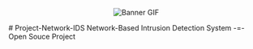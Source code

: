 <p align="center">
  <img src="https://github.com/user-attachments/assets/828669f1-0184-40ea-8d24-c7cf1565ea98" alt="Banner GIF" />
</p>
# Project-Network-IDS 
Network-Based Intrusion Detection System -=- Open Souce Project 

